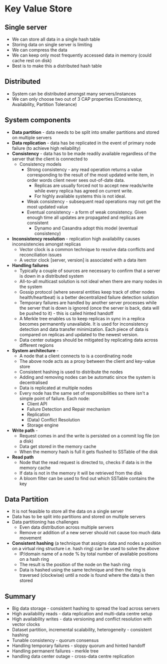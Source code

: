 # Key Value Store

## Single server

- We can store all data in a single hash table
- Storing data on single server is limiting
- We can compress the data
- We can keep only most frequently accessed data in memory (could cache rest on disk)
- Best is to make this a distributed hash table

## Distributed

- System can be distributed amongst many servers/instances
- We can only choose two out of 3 CAP properties (Consistency, Availability, Partition Tolerance)

## System components

- **Data partition** - data needs to be split into smaller partitions and stored on multiple servers
- **Data replication** - data has be replicated in the event of primary node failure (to achieve high reliability)
- **Consistency** - data has to be made readily available regardless of the server that the client is connected to
    - Consistency models
        - Strong consistency - any read operation returns a value corresponding to the result of the most updated write item, in order words client never sees out-of-date data. 
            - Replicas are usually forced not to accept new reads/write while every replica has agreed on current write. 
            - For highly available systems this is not ideal.
        - Weak consistency - subsequent read operations may not get the most updated value
        - Eventual consistency - a form of weak consistency. Given enough time all updates are propagated and replicas are consistent
            - Dynamo and Casandra adopt this model (eventual consistency)
- **Inconsistency resolution** - replication high availability causes inconsistencies amongst replicas
    - Vector clock is a common technique to resolve data conflicts and reconciliation issues
    - A vector clock [server, version] is associated with a data item
- **Handling failures**
    - Typically a couple of sources are necessary to confirm that a server is down in a distributed system
    - All-to-all multicast solution is not ideal when there are many nodes in the system
    - Gossip protocol (where several entities keep track of other nodes health/heartbeat) is a better decentralized failure detection solution
    - Temporary failures are handled by another server processes while the server that is down is ignored (once the server is back, data will be pushed to it) - this is called hinted handoff
    - A Merkle tree enables us to keep replicas in sync in a replica becomes permanently unavailable. It is used for inconsistency detection and data transfer minimization. Each piece of data is compared on replicas and updated to the newest version. 
    - Data center outages should be mitigated by replicating data across different regions
- **System architecture** - 
    - A node that a client connects to is a coordinating node
    - The above node acts as a proxy between the client and key-value store
    - Consistent hashing is used to distribute the nodes
    - Adding and removing nodes can be automatic since the system is decentralised
    - Data is replicated at multiple nodes
    - Every node has the same set of responsibilities so there isn't a simple point of failure. Each node: 
        - Client API 
        - Failure Detection and Repair mechanism
        - Replication
        - (Data) Conflict Resolution
        - Storage engine
- **Write path** - 
    - Request comes in and the write is persisted on a commit log file (on a disk)
    - Data get stored in the memory cache
    - When the memory hash is full it gets flushed to SSTable of the disk
- **Read path**
    - Node that the read request is directed to, checks if data is in the memory cache
    - If data is not in the memory it will be retrieved from the disk
    - A bloom filter can be used to find out which SSTable contains the key

## Data Partition
- It is not feasible to store all the data on a single server
- Data has to be split into partitions and stored on multiple servers
- Data partitioning has challenges
    - Even data distribution across multiple servers
    - Remove or addition of a new server should not cause too much data  movement
- **Consistent hashing** (a technique that assigns data and nodes a position on
a virtual ring structure i.e. hash ring) can be used to solve the above
    - IP/domain name of a node % by total number of available positions on a hash ring
    - The result is the position of the node on the hash ring
    - Data is hashed using the same technique and then the ring is traversed (clockwise) until
    a node is found where the data is then stored

## Summary

- Big data storage - consistent hashing to spread the load across servers
- High availability reads - data replication and multi-data centre setup
- High availability writes - data versioning and conflict resolution with vector clocks
- Dataset partition, incremental scalability, heterogeneity - consistent hashing
- Tunable consistency - quorum consensus
- Handling temporary failures - sloppy quorum and hinted handoff
- Handling permanent failures - merkle tree
- handling data center outage - cross-data centre replication
